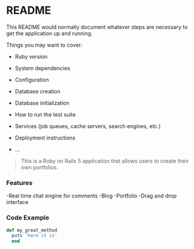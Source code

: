 # README

This README would normally document whatever steps are necessary to get the
application up and running.

Things you may want to cover:

* Ruby version

* System dependencies

* Configuration

* Database creation

* Database initialization

* How to run the test suite

* Services (job queues, cache servers, search engines, etc.)

* Deployment instructions

* ...

> This is a Roby on Rails 5 application that allows users to create their own portfolios.

### Features

-Real time chat engine for comments
-Blog
-Portfolio
-Drag and drop interface

### Code Example

```ruby
def my_great_method
  puts 'here it is'
  end
```


